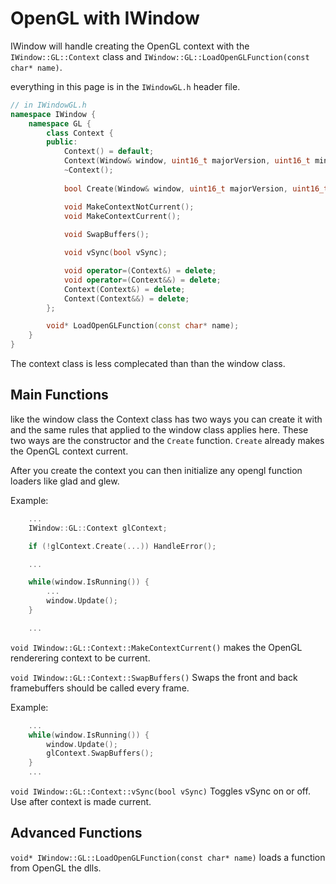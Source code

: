 # OpenGL with IWindow

IWindow will handle creating the OpenGL context with the `IWindow::GL::Context` class and `IWindow::GL::LoadOpenGLFunction(const char* name)`.

everything in this page is in the `IWindowGL.h` header file.

``` cpp
// in IWindowGL.h
namespace IWindow {
    namespace GL {
        class Context {
        public:
            Context() = default;
            Context(Window& window, uint16_t majorVersion, uint16_t minorVersion);
            ~Context();
            
            bool Create(Window& window, uint16_t majorVersion, uint16_t minorVersion);

            void MakeContextNotCurrent();
            void MakeContextCurrent();
             
            void SwapBuffers();

            void vSync(bool vSync);

            void operator=(Context&) = delete;
            void operator=(Context&&) = delete;
            Context(Context&) = delete;
            Context(Context&&) = delete;
        };

        void* LoadOpenGLFunction(const char* name);
    }
}
```

The context class is less complecated than than the window class.

## Main Functions

like the window class the Context class has two ways you can create it with and the same rules that applied to the window class applies here. These two ways are the constructor and the `Create` function. `Create` already makes the OpenGL context current.

After you create the context you can then initialize any opengl function loaders like glad and glew. 

Example:
```cpp
    ...
    IWindow::GL::Context glContext;

    if (!glContext.Create(...)) HandleError();

    ...

    while(window.IsRunning()) {
        ...
        window.Update();
    }

    ...
```

`void IWindow::GL::Context::MakeContextCurrent()` makes the OpenGL renderering context to be current.

`void IWindow::GL::Context::SwapBuffers()` Swaps the front and back framebuffers should be called every frame.

Example:
```cpp
    ...
    while(window.IsRunning()) {
        window.Update();
        glContext.SwapBuffers();
    }
    ...
```

`void IWindow::GL::Context::vSync(bool vSync)` Toggles vSync on or off. Use after context is made current.

## Advanced Functions

`void* IWindow::GL::LoadOpenGLFunction(const char* name)` loads a function from OpenGL the dlls.